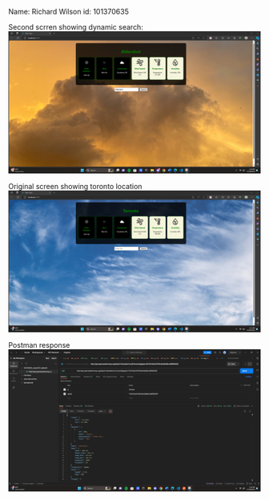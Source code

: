 Name: Richard Wilson
id: 101370635

Second scrren showing dynamic search:
![Dynamic](./screenshots/dynamically_running.png)

Original screen showing toronto location
![Original](./screenshots/running.png)

Postman response
![Postman](./screenshots/Postman.png)